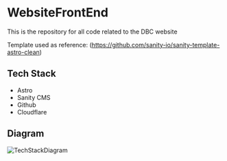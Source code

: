 # WebsiteFrontEnd

This is the repository for all code related to the DBC website

Template used as reference: (https://github.com/sanity-io/sanity-template-astro-clean)

## Tech Stack

- Astro
- Sanity CMS
- Github
- Cloudflare

## Diagram

![TechStackDiagram](https://github.com/DallasBicycleCoalition/WebsiteFrontEnd/assets/85081861/f0e3e4e8-0292-4808-b43e-124771989f63)